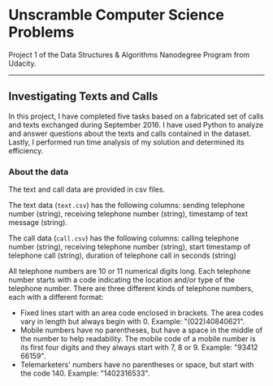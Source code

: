 # Unscramble Computer Science Problems
Project 1 of the Data Structures &amp; Algorithms Nanodegree Program from Udacity.

<hr>

## Investigating Texts and Calls

In this project, I have completed five tasks based on a fabricated set of calls and texts exchanged during September 2016. I have used Python to analyze and answer questions about the texts and calls contained in the dataset. Lastly, I performed run time analysis of my solution and determined its efficiency.

### About the data

The text and call data are provided in csv files.

The text data (<code>text.csv</code>) has the following columns: sending telephone number (string), receiving telephone number (string), timestamp of text message (string).

The call data (<code>call.csv</code>) has the following columns: calling telephone number (string), receiving telephone number (string), start timestamp of telephone call (string), duration of telephone call in seconds (string)

All telephone numbers are 10 or 11 numerical digits long. Each telephone number starts with a code indicating the location and/or type of the telephone number. There are three different kinds of telephone numbers, each with a different format:

<ul>
<li>Fixed lines start with an area code enclosed in brackets. The area codes vary in length but always begin with 0. Example: "(022)40840621".</li>
<li>Mobile numbers have no parentheses, but have a space in the middle of the number to help readability. The mobile code of a mobile number is its first four digits and they always start with 7, 8 or 9. Example: "93412 66159".</li>
<li>Telemarketers' numbers have no parentheses or space, but start with the code 140. Example: "1402316533".</li>
</ul>
